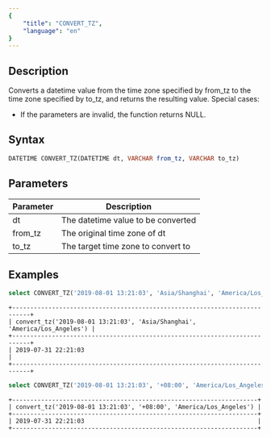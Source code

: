 ```yaml
---
{
    "title": "CONVERT_TZ",
    "language": "en"
}
---
```


<!--
Licensed to the Apache Software Foundation (ASF) under one
or more contributor license agreements.  See the NOTICE file
distributed with this work for additional information
regarding copyright ownership.  The ASF licenses this file
to you under the Apache License, Version 2.0 (the
"License"); you may not use this file except in compliance
with the License.  You may obtain a copy of the License at

  http://www.apache.org/licenses/LICENSE-2.0

Unless required by applicable law or agreed to in writing,
software distributed under the License is distributed on an
"AS IS" BASIS, WITHOUT WARRANTIES OR CONDITIONS OF ANY
KIND, either express or implied.  See the License for the
specific language governing permissions and limitations
under the License.
-->

## Description

Converts a datetime value from the time zone specified by from_tz to the time zone specified by to_tz, and returns the resulting value. Special cases:
- If the parameters are invalid, the function returns NULL.

## Syntax

```sql
DATETIME CONVERT_TZ(DATETIME dt, VARCHAR from_tz, VARCHAR to_tz)
```

## Parameters

| Parameter | Description |
| -- | -- | 
| dt | The datetime value to be converted |
| from_tz | The original time zone of dt |
| to_tz | The target time zone to convert to |

## Examples

```sql
select CONVERT_TZ('2019-08-01 13:21:03', 'Asia/Shanghai', 'America/Los_Angeles');
```

```text
+---------------------------------------------------------------------------+
| convert_tz('2019-08-01 13:21:03', 'Asia/Shanghai', 'America/Los_Angeles') |
+---------------------------------------------------------------------------+
| 2019-07-31 22:21:03                                                       |
+---------------------------------------------------------------------------+
```

```sql
select CONVERT_TZ('2019-08-01 13:21:03', '+08:00', 'America/Los_Angeles');
```

```text
+--------------------------------------------------------------------+
| convert_tz('2019-08-01 13:21:03', '+08:00', 'America/Los_Angeles') |
+--------------------------------------------------------------------+
| 2019-07-31 22:21:03                                                |
+--------------------------------------------------------------------+
```
